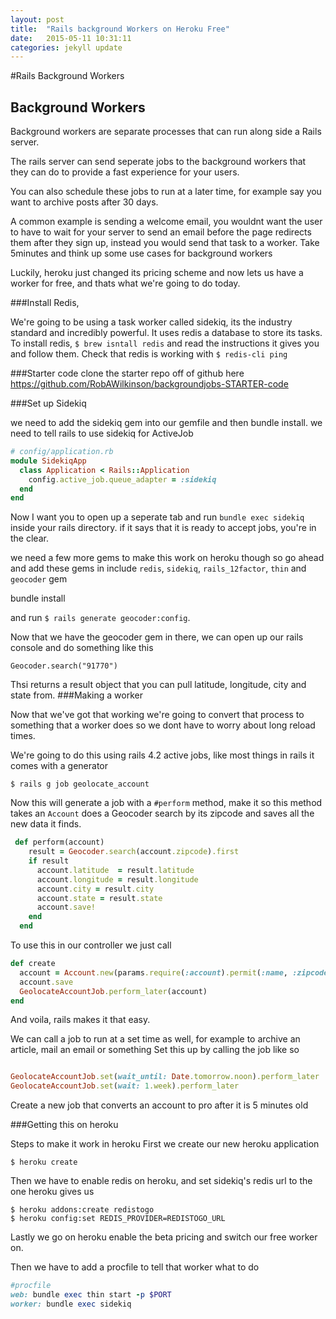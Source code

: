 ```yaml
---
layout: post
title:  "Rails background Workers on Heroku Free"
date:   2015-05-11 10:31:11
categories: jekyll update
---
```


#Rails Background Workers

Background Workers
---

Background workers are separate processes that can run along side a Rails server.

The rails server can send seperate jobs to the background workers that they can do to provide a fast experience for your users.


You can also schedule these jobs to run at a later time, for example say you want to archive posts after 30 days.

A common example is sending a welcome email, you wouldnt want the user to have to wait for your server to send an email before the page redirects them after they sign up, instead you would send that task to a worker.
Take 5minutes and think up some use cases for background workers

Luckily, heroku just changed its pricing scheme and now lets us have a worker for free, and thats what we're going to do today.

###Install Redis,

We're going to be using a task worker called sidekiq, its the industry standard and incredibly powerful.
It uses redis a database to store its tasks. To install redis, `$ brew isntall redis` and read the instructions it gives you and follow them.
Check that redis is working with `$ redis-cli ping`

###Starter code
clone the starter repo off of github here
<https://github.com/RobAWilkinson/backgroundjobs-STARTER-code>

###Set up Sidekiq

we need to add the sidekiq gem into our gemfile and then bundle install.
we need to tell rails to use sidekiq for ActiveJob

~~~ ruby
# config/application.rb
module SidekiqApp
  class Application < Rails::Application
    config.active_job.queue_adapter = :sidekiq
  end
end
~~~

Now I want you to open up a seperate tab and run `bundle exec sidekiq` inside your rails directory.
if it says that it is ready to accept jobs, you're in the clear.

we need a few more gems to make this work on heroku though so go ahead and add these gems in
include `redis`, `sidekiq`, `rails_12factor`, `thin` and `geocoder` gem

bundle install

and run `$ rails generate geocoder:config`.

Now that we have the geocoder gem in there, we can open up our rails console and do something like this

~~~
Geocoder.search("91770")
~~~
Thsi returns a result object that you can pull latitude, longitude, city and state from.
###Making a worker

Now that we've got that working we're going to convert that process to something that a worker does so we dont have to worry about long reload times.

We're going to do this using rails 4.2 active jobs, like most things in rails it comes with a generator

`$ rails g job geolocate_account`

Now this will generate a job with a `#perform` method, make it so this method takes an `Account` does a Geocoder search by its zipcode and saves all the new data it finds.


~~~ ruby
 def perform(account)
    result = Geocoder.search(account.zipcode).first
    if result
      account.latitude  = result.latitude
      account.longitude = result.longitude
      account.city = result.city
      account.state = result.state
      account.save!
    end
  end
~~~

To use this in our controller we just call

~~~ ruby
def create
  account = Account.new(params.require(:account).permit(:name, :zipcode))
  account.save
  GeolocateAccountJob.perform_later(account)
end
~~~

And voila, rails makes it that easy.

We can call a job to run at a set time as well, for example to archive an article, mail an email or something
Set this up by calling the job like so

~~~ ruby

GeolocateAccountJob.set(wait_until: Date.tomorrow.noon).perform_later
GeolocateAccountJob.set(wait: 1.week).perform_later
~~~

Create a new job that converts an account to pro after it is 5 minutes old

###Getting this on heroku

Steps to make it work in heroku
First we create our new heroku application

~~~
$ heroku create
~~~

Then we have to enable redis on heroku, and set sidekiq's redis url to the one heroku gives us

~~~
$ heroku addons:create redistogo
$ heroku config:set REDIS_PROVIDER=REDISTOGO_URL
~~~

Lastly we go on heroku enable the beta pricing and switch our free worker on.

Then we have to add a procfile to tell that worker what to do


~~~ ruby
#procfile
web: bundle exec thin start -p $PORT
worker: bundle exec sidekiq
~~~
